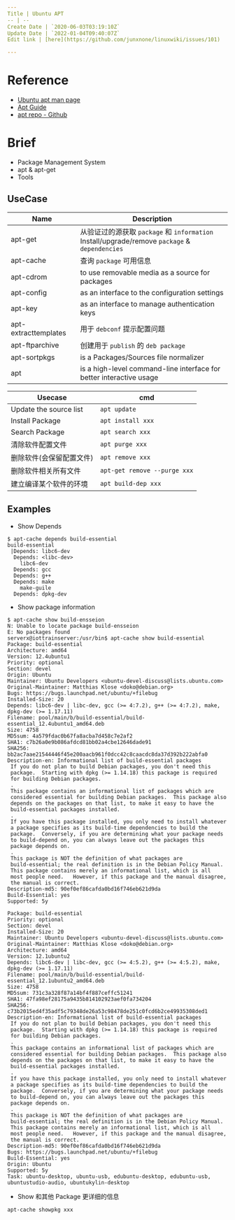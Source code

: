 ```yaml
---
Title | Ubuntu APT
-- | --
Create Date | `2020-06-03T03:19:10Z`
Update Date | `2022-01-04T09:40:07Z`
Edit link | [here](https://github.com/junxnone/linuxwiki/issues/101)

---
```

# Reference
- [Ubuntu apt man page](http://manpages.ubuntu.com/manpages/bionic/man8/apt.8.html)
- [Apt Guide](https://www.debian.org/doc/manuals/apt-guide/index.en.html)
- [apt repo - Github](https://github.com/Debian/apt/tree/master/doc)

# Brief
- Package Management System
- apt & apt-get
- Tools

## UseCase

Name | Description
-- | --
apt-get |  从验证过的源获取 `package` 和 `information`<br> Install/upgrade/remove `package` & `dependencies`
apt-cache |  查询 `package` 可用信息 
apt-cdrom |  to use removable media as a source for packages
apt-config |  as an interface to the configuration settings
apt-key |  as an interface to manage authentication keys
apt-extracttemplates | 用于 `debconf` 提示配置问题 
apt-ftparchive |  创建用于 `publish` 的 `deb package`
apt-sortpkgs |  is a Packages/Sources file normalizer
apt |  is a high-level command-line interface for better interactive usage

Usecase | cmd
-- | --
Update the source list | `apt update`
Install Package | `apt install xxx`
Search Package | `apt search xxx`
清除软件配置文件 | `apt purge xxx`
删除软件(会保留配置文件) | `apt remove xxx`
删除软件相关所有文件 | `apt-get remove --purge xxx`
建立编译某个软件的环境 | `apt build-dep xxx`

## Examples

- Show Depends
```
$ apt-cache depends build-essential
build-essential
 |Depends: libc6-dev
  Depends: <libc-dev>
    libc6-dev
  Depends: gcc
  Depends: g++
  Depends: make
    make-guile
  Depends: dpkg-dev
```
- Show package information

```
$ apt-cache show build-ensseion
N: Unable to locate package build-ensseion
E: No packages found
serverx@iottrainserver:/usr/bin$ apt-cache show build-essential
Package: build-essential
Architecture: amd64
Version: 12.4ubuntu1
Priority: optional
Section: devel
Origin: Ubuntu
Maintainer: Ubuntu Developers <ubuntu-devel-discuss@lists.ubuntu.com>
Original-Maintainer: Matthias Klose <doko@debian.org>
Bugs: https://bugs.launchpad.net/ubuntu/+filebug
Installed-Size: 20
Depends: libc6-dev | libc-dev, gcc (>= 4:7.2), g++ (>= 4:7.2), make, dpkg-dev (>= 1.17.11)
Filename: pool/main/b/build-essential/build-essential_12.4ubuntu1_amd64.deb
Size: 4758
MD5sum: 4a579fdac0b67fa8acba7d458c7e2af2
SHA1: c7b26a0e9b086afdcd81bb02a4cbe12646dade91
SHA256: bb2ac7aae21544446f45e200aacb961f0dcc42c8caacdc8da37d392b222abfa0
Description-en: Informational list of build-essential packages
 If you do not plan to build Debian packages, you don't need this
 package.  Starting with dpkg (>= 1.14.18) this package is required
 for building Debian packages.
 .
 This package contains an informational list of packages which are
 considered essential for building Debian packages.  This package also
 depends on the packages on that list, to make it easy to have the
 build-essential packages installed.
 .
 If you have this package installed, you only need to install whatever
 a package specifies as its build-time dependencies to build the
 package.  Conversely, if you are determining what your package needs
 to build-depend on, you can always leave out the packages this
 package depends on.
 .
 This package is NOT the definition of what packages are
 build-essential; the real definition is in the Debian Policy Manual.
 This package contains merely an informational list, which is all
 most people need.   However, if this package and the manual disagree,
 the manual is correct.
Description-md5: 90ef0ef86cafda0bd16f746eb621d9da
Build-Essential: yes
Supported: 5y

Package: build-essential
Priority: optional
Section: devel
Installed-Size: 20
Maintainer: Ubuntu Developers <ubuntu-devel-discuss@lists.ubuntu.com>
Original-Maintainer: Matthias Klose <doko@debian.org>
Architecture: amd64
Version: 12.1ubuntu2
Depends: libc6-dev | libc-dev, gcc (>= 4:5.2), g++ (>= 4:5.2), make, dpkg-dev (>= 1.17.11)
Filename: pool/main/b/build-essential/build-essential_12.1ubuntu2_amd64.deb
Size: 4758
MD5sum: 731c3a328f87a14bf4f887ceffc51241
SHA1: 47fa98ef28175a9435b814102923aef0fa734204
SHA256: c73b2015ed4f35adf5c79348de26a53c98478de251c0fcd6b2ce49935308ded1
Description-en: Informational list of build-essential packages
 If you do not plan to build Debian packages, you don't need this
 package.  Starting with dpkg (>= 1.14.18) this package is required
 for building Debian packages.
 .
 This package contains an informational list of packages which are
 considered essential for building Debian packages.  This package also
 depends on the packages on that list, to make it easy to have the
 build-essential packages installed.
 .
 If you have this package installed, you only need to install whatever
 a package specifies as its build-time dependencies to build the
 package.  Conversely, if you are determining what your package needs
 to build-depend on, you can always leave out the packages this
 package depends on.
 .
 This package is NOT the definition of what packages are
 build-essential; the real definition is in the Debian Policy Manual.
 This package contains merely an informational list, which is all
 most people need.   However, if this package and the manual disagree,
 the manual is correct.
Description-md5: 90ef0ef86cafda0bd16f746eb621d9da
Bugs: https://bugs.launchpad.net/ubuntu/+filebug
Build-Essential: yes
Origin: Ubuntu
Supported: 5y
Task: ubuntu-desktop, ubuntu-usb, edubuntu-desktop, edubuntu-usb, ubuntustudio-audio, ubuntukylin-desktop
```
- Show 和其他 Package 更详细的信息
```
apt-cache showpkg xxx
```
